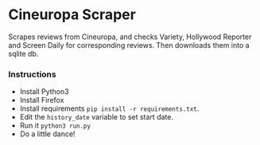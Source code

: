 # Cineuropa Scraper


Scrapes reviews from Cineuropa, and checks Variety, Hollywood Reporter and Screen Daily for corresponding reviews. Then downloads them into a sqlite db.

### Instructions

-   Install Python3
-   Install Firefox
-   Install requirements `pip install -r requirements.txt`.
-   Edit the `history_date` variable to set start date.
-   Run it `python3 run.py`
-   Do a little dance!
